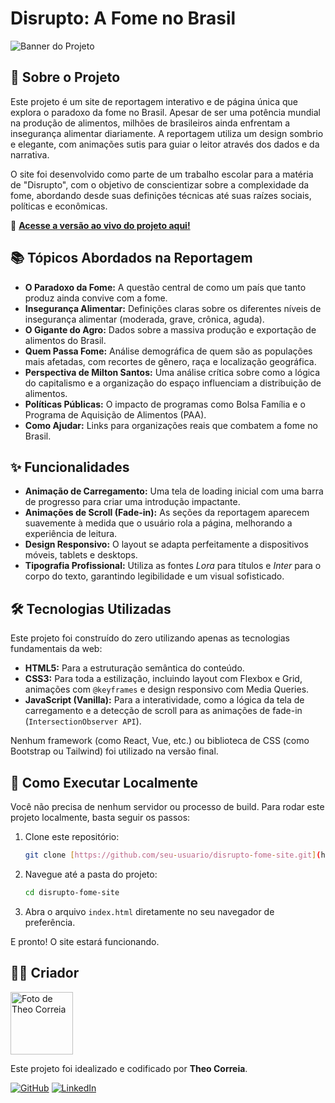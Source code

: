 #  Disrupto: A Fome no Brasil

![Banner do Projeto](httpsa-fome-no-brasil.png)

## 📖 Sobre o Projeto

Este projeto é um site de reportagem interativo e de página única que explora o paradoxo da fome no Brasil. Apesar de ser uma potência mundial na produção de alimentos, milhões de brasileiros ainda enfrentam a insegurança alimentar diariamente. A reportagem utiliza um design sombrio e elegante, com animações sutis para guiar o leitor através dos dados e da narrativa.

O site foi desenvolvido como parte de um trabalho escolar para a matéria de "Disrupto", com o objetivo de conscientizar sobre a complexidade da fome, abordando desde suas definições técnicas até suas raízes sociais, políticas e econômicas.

🔗 **[Acesse a versão ao vivo do projeto aqui!](https://seu-link-da-vercel.com)** 

## 📚 Tópicos Abordados na Reportagem

* **O Paradoxo da Fome:** A questão central de como um país que tanto produz ainda convive com a fome.
* **Insegurança Alimentar:** Definições claras sobre os diferentes níveis de insegurança alimentar (moderada, grave, crônica, aguda).
* **O Gigante do Agro:** Dados sobre a massiva produção e exportação de alimentos do Brasil.
* **Quem Passa Fome:** Análise demográfica de quem são as populações mais afetadas, com recortes de gênero, raça e localização geográfica.
* **Perspectiva de Milton Santos:** Uma análise crítica sobre como a lógica do capitalismo e a organização do espaço influenciam a distribuição de alimentos.
* **Políticas Públicas:** O impacto de programas como Bolsa Família e o Programa de Aquisição de Alimentos (PAA).
* **Como Ajudar:** Links para organizações reais que combatem a fome no Brasil.

## ✨ Funcionalidades

* **Animação de Carregamento:** Uma tela de loading inicial com uma barra de progresso para criar uma introdução impactante.
* **Animações de Scroll (Fade-in):** As seções da reportagem aparecem suavemente à medida que o usuário rola a página, melhorando a experiência de leitura.
* **Design Responsivo:** O layout se adapta perfeitamente a dispositivos móveis, tablets e desktops.
* **Tipografia Profissional:** Utiliza as fontes *Lora* para títulos e *Inter* para o corpo do texto, garantindo legibilidade e um visual sofisticado.

## 🛠️ Tecnologias Utilizadas

Este projeto foi construído do zero utilizando apenas as tecnologias fundamentais da web:

* **HTML5:** Para a estruturação semântica do conteúdo.
* **CSS3:** Para toda a estilização, incluindo layout com Flexbox e Grid, animações com `@keyframes` e design responsivo com Media Queries.
* **JavaScript (Vanilla):** Para a interatividade, como a lógica da tela de carregamento e a detecção de scroll para as animações de fade-in (`IntersectionObserver API`).

Nenhum framework (como React, Vue, etc.) ou biblioteca de CSS (como Bootstrap ou Tailwind) foi utilizado na versão final.

## 🚀 Como Executar Localmente

Você não precisa de nenhum servidor ou processo de build. Para rodar este projeto localmente, basta seguir os passos:

1.  Clone este repositório:
    ```bash
    git clone [https://github.com/seu-usuario/disrupto-fome-site.git](https://github.com/seu-usuario/disrupto-fome-site.git)
    ```
2.  Navegue até a pasta do projeto:
    ```bash
    cd disrupto-fome-site
    ```
3.  Abra o arquivo `index.html` diretamente no seu navegador de preferência.

E pronto! O site estará funcionando.

## 👨‍💻 Criador

<img src="https://avatars.githubusercontent.com/u/78923769?v=4" width="100" alt="Foto de Theo Correia">

Este projeto foi idealizado e codificado por **Theo Correia**.

[![GitHub](https://img.shields.io/badge/GitHub-181717?style=for-the-badge&logo=github&logoColor=white)](https://github.com/TheoMGtech)
[![LinkedIn](https://img.shields.io/badge/LinkedIn-0A66C2?style=for-the-badge&logo=linkedin&logoColor=white)](https://www.linkedin.com/in/theo-correia-martins-b9355325b/)